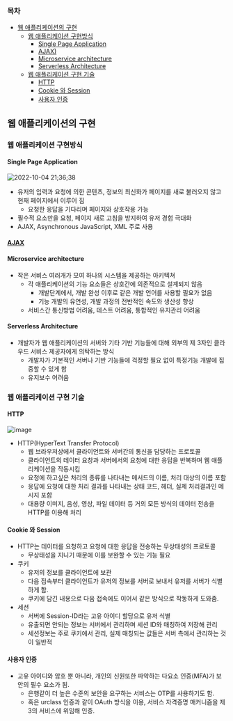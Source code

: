 ### 목차
- [웹 애플리케이션의 구현](#웹-애플리케이션의-구현)
  - [웹 애플리케이션 구현방식](#웹-애플리케이션-구현방식)
    - [Single Page Application](#single-page-application)
    - [AJAX)](#ajax)
    - [Microservice architecture](#microservice-architecture)
    - [Serverless Architecture](#serverless-architecture)
  - [웹 애플리케이션 구현 기술](#웹-애플리케이션-구현-기술)
    - [HTTP](#http)
    - [Cookie 와 Session](#cookie-와-session)
    - [사용자 인증](#사용자-인증)
## 웹 애플리케이션의 구현
### 웹 애플리케이션 구현방식
#### Single Page Application
![2022-10-04 21;36;38](https://user-images.githubusercontent.com/102513932/193821264-dc566f08-134b-4b28-b4e2-89370609ec81.gif)
- 유저의 입력과 요청에 의한 콘텐츠, 정보의 최신화가 페이지를 새로 불러오지 않고 현재 페이지에서 이루어 짐
  - 요청한 응답을 기다리며 페이지와 상호작용 가능
- 필수적 요소만을 요청, 페이지 새로 고침을 방지하여 유저 경험 극대화
- AJAX, Asynchronous JavaScript, XML 주로 사용

#### [AJAX]([Web%20Apllication/AJAX.md](https://github.com/ssu18/TIL/blob/main/Network/Web/AJAX.md))

#### Microservice architecture
- 작은 서비스 여러개가 모여 하나의 시스템을 제공하는 아키텍쳐
  - 각 애플리케이션의 기능 요소들은 상호간에 의존적으로 설계되지 않음
    - 개발단계에서, 개발 완성 이후로 같은 개발 언어를 사용할 필요가 없음
    - 기능 개발의 유연성, 개발 과정의 전반적인 속도와 생산성 향상
  - 서비스간 통신방법 어려움, 테스트 어려움, 통합적인 유지관리 어려움

#### Serverless Architecture
- 개발자가 웹 애플리케이션의 서버와 기타 기반 기능들에 대해 외부의 제 3자인 클라우드 서비스 제공자에게 의탁하는 방식
  - 개발자가 기본적인 서버나 기반 기능들에 걱정할 필요 없이 특정기능 개발에 집중할 수 있게 함
  - 유지보수 어려움

### 웹 애플리케이션 구현 기술

#### HTTP
![image](https://user-images.githubusercontent.com/102513932/193823223-1aa05664-240a-4c01-b186-eefa8b02d030.png)
- HTTP(HyperText Transfer Protocol)
  - 웹 브라우저상에서 클라이언트와 서버간의 통신을 담당하는 프로토콜
  - 클라이언트의 데이터 요창과 서버에서의 요청에 대한 응답을 반복하며 웹 애플리케이션을 작동시킴
  - 요청에 하고싶은 처리의 종류를 나타내는 메서드의 이름, 처리 대상의 이름 포함
  - 응답에 요청에 대한 처리 결과를 나타내는 상태 코드, 헤더, 실제 처리결과인 메시지 포함
  - 대용량 이미지, 음성, 영상, 파일 데이터 등 거의 모든 방식의 데이터 전송을 HTTP를 이용해 처리
  
#### Cookie 와 Session
- HTTP는 데이터를 요청하고 요청에 대한 응답을 전송하는 무상태성의 프로토콜
  - 무상태성을 지니기 때문에 이를 보완할 수 있는 기능 필요
- 쿠키
  - 유저의 정보를 클라이언트에 보관
  - 다음 접속부터 클라이언트가 유저의 정보를 서버로 보내서 유저를 서버가 식별하게 함.
  - 쿠키에 담긴 내용으로 다음 접속에도 이어서 같은 방식으로 작동하게 도와줌.
- 세션
  - 서버에 Session-ID라는 고유 아이디 할당으로 유저 식별
  - 유출되면 안되는 정보는 서버에서 관리하며 세션 ID와 매칭하여 저장해 관리
  - 세션정보는 주로 쿠키에서 관리, 실제 매칭되는 값들은 서버 측에서 관리하는 것이 일반적

#### 사용자 인증
- 고유 아이디와 암호 뿐 아니라, 개인의 신원또한 파악하는 다요소 인증(MFA)가 보안의 필수 요소가 됨.
  - 은행같이 더 높은 수준의 보안을 요구하는 서비스는 OTP를 사용하기도 함.
  - 혹은 urclass 인증과 같이 OAuth 방식을 이용, 서비스 자격증명 매커니즘을 제 3의 서비스에 위임해 인증.